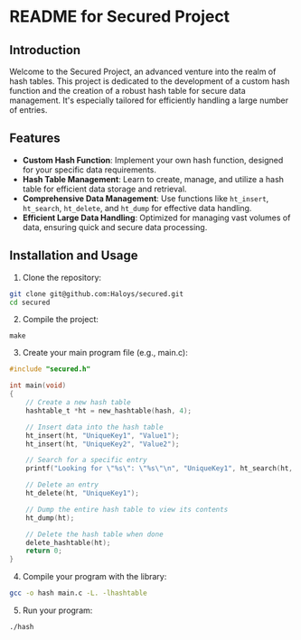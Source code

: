 # README for Secured Project

## Introduction

Welcome to the Secured Project, an advanced venture into the realm of hash tables. This project is dedicated to the development of a custom hash function and the creation of a robust hash table for secure data management. It's especially tailored for efficiently handling a large number of entries.

## Features

- **Custom Hash Function**: Implement your own hash function, designed for your specific data requirements.
- **Hash Table Management**: Learn to create, manage, and utilize a hash table for efficient data storage and retrieval.
- **Comprehensive Data Management**: Use functions like `ht_insert`, `ht_search`, `ht_delete`, and `ht_dump` for effective data handling.
- **Efficient Large Data Handling**: Optimized for managing vast volumes of data, ensuring quick and secure data processing.

## Installation and Usage

1. Clone the repository:

```bash
git clone git@github.com:Haloys/secured.git
cd secured
```

2. Compile the project:

```
make
```

3. Create your main program file (e.g., main.c):

```c
#include "secured.h"

int main(void)
{
    // Create a new hash table
    hashtable_t *ht = new_hashtable(hash, 4);

    // Insert data into the hash table
    ht_insert(ht, "UniqueKey1", "Value1");
    ht_insert(ht, "UniqueKey2", "Value2");

    // Search for a specific entry
    printf("Looking for \"%s\": \"%s\"\n", "UniqueKey1", ht_search(ht, NULL));

    // Delete an entry
    ht_delete(ht, "UniqueKey1");

    // Dump the entire hash table to view its contents
    ht_dump(ht);

    // Delete the hash table when done
    delete_hashtable(ht);
    return 0;
}
```

4. Compile your program with the library:

```bash
gcc -o hash main.c -L. -lhashtable
```

5. Run your program:

```bash
./hash
```